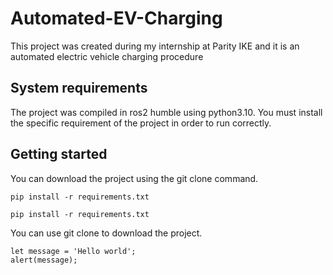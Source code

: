 # Automated-EV-Charging
This project was created during my internship at Parity IKE and it is an automated electric vehicle charging procedure

## System requirements
The project was compiled in ros2 humble using python3.10.
You must install the specific requirement of the project in order to run correctly.

## Getting started
You can download the project using the git clone command.

```
pip install -r requirements.txt
```

```
pip install -r requirements.txt
```


You can use git clone to download the project. 

```
let message = 'Hello world';
alert(message);
```
